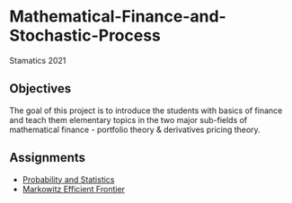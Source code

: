 # Mathematical-Finance-and-Stochastic-Process
Stamatics 2021

## Objectives 

The goal of this project is to introduce the students with basics of finance and teach them elementary topics in the two major sub-fields of mathematical finance - portfolio theory & derivatives pricing theory.

## Assignments

- <a href ="https://github.com/ujwalk04/Mathematical-Finance-and-Stochastic-Process/tree/main/Assignments/Assignment%201">Probability and Statistics</a>
- <a href = "https://github.com/ujwalk04/Mathematical-Finance-and-Stochastic-Process/tree/main/Assignments/Assignment%202"> Markowitz Efficient Frontier </a>
